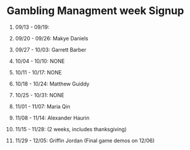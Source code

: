 # Gambling Managment week Signup

1. 09/13 - 09/19: 

2. 09/20 - 09/26: Makye Daniels

3. 09/27 - 10/03: Garrett Barber

4. 10/04 - 10/10: NONE

5. 10/11 - 10/17: NONE

6. 10/18 - 10/24: Matthew Guiddy

7. 10/25 - 10/31: NONE

8. 11/01 - 11/07: Maria Qin

9. 11/08 - 11/14: Alexander Haurin

10. 11/15 - 11/28: (2 weeks, includes thanksgiving)

11. 11/29 - 12/05: Griffin Jordan (Final game demos on 12/06)
